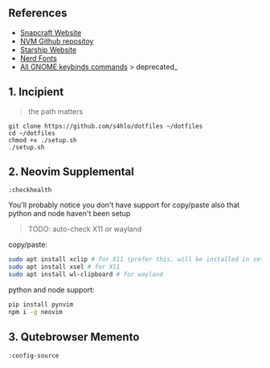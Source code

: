 ## References

- [Snapcraft Website](https://snapcraft.io/snapd)
- [NVM Github repositoy](https://github.com/nvm-sh/nvm#installing-and-updating)
- [Starship Website](https://starship.rs/)
- [Nerd Fonts](https://www.nerdfonts.com/font-downloads)
- [All GNOME keybinds commands](https://gist.github.com/justgook/4257735) > deprecated\_

## 1. Incipient

> the path matters

```
git clone https://github.com/s4hlo/dotfiles ~/dotfiles
cd ~/dotfiles
chmod +x ./setup.sh
./setup.sh

```

## 2. Neovim Supplemental

```
:checkhealth
```

You'll probably notice you don't have support for copy/paste also that python and node haven't been setup

> TODO: auto-check X11 or wayland

copy/paste:

```sh
sudo apt install xclip # for X11 (prefer this, will be installed in setup.sh)
sudo apt install xsel # for X11
sudo apt install wl-clipboard # for wayland
```

python and node support:

```sh
pip install pynvim
npm i -g neovim

```

## 3. Qutebrowser Memento

```
:config-source
```
